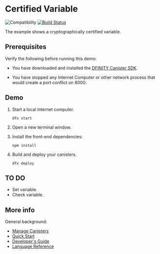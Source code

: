 # Certified Variable

![Compatibility](https://img.shields.io/badge/compatibility-0.7.0-blue)
[![Build Status](https://github.com/dfinity/examples/workflows/motoko-cert_var-example/badge.svg)](https://github.com/dfinity/examples/actions?query=workflow%3Amotoko-cert_var-example)

The example shows a cryptographically certified variable.



## Prerequisites

Verify the following before running this demo:

*  You have downloaded and installed the [DFINITY Canister
   SDK](https://sdk.dfinity.org).

*  You have stopped any Internet Computer or other network process that would
   create a port conflict on 8000.

## Demo

1. Start a local internet computer.

   ```text
   dfx start
   ```

1. Open a new terminal window.

2. Install the front-end dependencies:

   ```text
   npm install
   ```

3. Build and deploy your canisters.

   ```text
   dfx deploy
   ```

## TO DO

- Set variable.
- Check variable.

## More info

General background:

- [Manage Canisters](https://sdk.dfinity.org/docs/developers-guide/working-with-canisters.html)
- [Quick  Start](https://sdk.dfinity.org/developers-guide/quickstart.html)
- [Developer's Guide](https://sdk.dfinity.org/developers-guide)
- [Language Reference](https://sdk.dfinity.org/language-guide)
